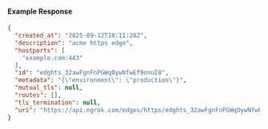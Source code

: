 <!-- Code generated for API Clients. DO NOT EDIT. -->

#### Example Response

```json
{
  "created_at": "2025-09-12T10:11:28Z",
  "description": "acme https edge",
  "hostports": [
    "example.com:443"
  ],
  "id": "edghts_32awFgnFnPGWqOywNfwEf9nnuI8",
  "metadata": "{\"environment\": \"production\"}",
  "mutual_tls": null,
  "routes": [],
  "tls_termination": null,
  "uri": "https://api.ngrok.com/edges/https/edghts_32awFgnFnPGWqOywNfwEf9nnuI8"
}
```
